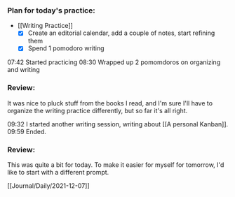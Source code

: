 ### Plan for today's practice:

- [[Writing Practice]]
  - [x] Create an editorial calendar, add a couple of notes, start refining them
  - [x] Spend 1 pomodoro writing

07:42 Started practicing
08:30 Wrapped up 2 pomomdoros on organizing and writing

### Review:

It was nice to pluck stuff from the books I read, and I'm sure I'll have to organize the writing practice differently, but so far it's all right.

09:32 I started another writing session, writing about [[A personal Kanban]]. 09:59 Ended.

### Review:

This was quite a bit for today. To make it easier for myself for tomorrow, I'd like to start with a different prompt.

[[Journal/Daily/2021-12-07]]
